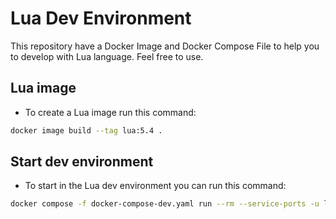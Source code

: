 # Lua Dev Environment
This repository have a Docker Image and Docker Compose File to help you to develop with Lua language. Feel free to use.

## Lua image
- To create a Lua image run this command:
```bash
docker image build --tag lua:5.4 .
```

## Start dev environment
- To start in the Lua dev environment you can run this command:
```bash
docker compose -f docker-compose-dev.yaml run --rm --service-ports -u lua lua bash
```
